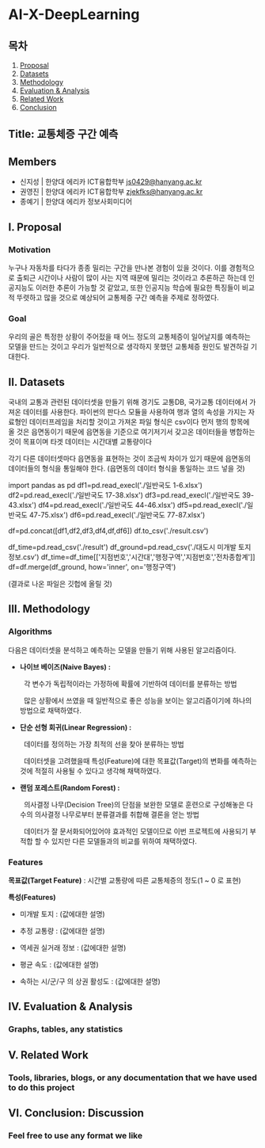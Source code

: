 # AI-X-DeepLearning
## 목차

1. [Proposal](#i-proposal)
2. [Datasets](#ii-datasets)
3. [Methodology](#iii-methodology)
4. [Evaluation & Analysis](#iv-evaluation--analysis)
5. [Related Work](#v-related-work)
6. [Conclusion](#vi-conclusion-discussion)

## Title: 교통체증 구간 예측
## Members
- 신지성 | 한양대 에리카 ICT융합학부 js0429@hanyang.ac.kr
- 권영진 | 한양대 에리카 ICT융합학부 zjekfks@hanyang.ac.kr
- 종예기 | 한양대 에리카 정보사회미디어

## I. Proposal
### Motivation
누구나 자동차를 타다가 종종 밀리는 구간을 만나본 경험이 있을 것이다. 이를 경험적으로 출퇴근 시간이나 사람이 많이 사는 지역 때문에 밀리는 것이라고 추론하곤 하는데 인공지능도 이러한 추론이 가능할 것 같았고, 또한 인공지능 학습에 필요한 특징들이 비교적 뚜렷하고 많을 것으로 예상되어 교통체증 구간 예측을 주제로 정하였다.     
### Goal
우리의 골은 특정한 상황이 주어젔을 때 어느 정도의 교통체증이 일어날지를 예측하는 모델을 만드는 것이고 우리가 일반적으로 생각하지 못했던 교통체증 원인도 발견하길 기대한다. 
## II. Datasets
국내의 교통과 관련된 데이터셋을 만들기 위해 경기도 교통DB, 국가교통 데이터에서 가져온 데이터를 사용한다.
파이썬의 판다스 모듈을 사용하여 행과 열의 속성을 가지는 자료형인 데이터프레임을 처리할 것이고 가져온 파일 형식은 csv이다
먼저 행의 항목에 올 것은 읍면동이기 때문에 읍면동을 기준으로 여기저기서 갖고온 데이터들을 병합하는 것이 목표이며 타겟 데이터는 시간대별 교통량이다

각기 다른 데이터셋마다 읍면동을 표현하는 것이 조금씩 차이가 있기 때문에 읍면동의 데이터들의 형식을 통일해야 한다.
(읍면동의 데이터 형식을 통일하는 코드 넣을 것)

import pandas as pd
df1=pd.read_execl('./일반국도 1-6.xlsx')
df2=pd.read_execl('./일반국도 17-38.xlsx')
df3=pd.read_execl('./일반국도 39-43.xlsx')
df4=pd.read_execl('./일반국도 44-46.xlsx')
df5=pd.read_execl('./일반국도 47-75.xlsx')
df6=pd.read_execl('./일반국도 77-87.xlsx')

df=pd.concat([df1,df2,df3,df4,df,df6])
df.to_csv('./result.csv')

df_time=pd.read_csv('./result')
df_ground=pd.read_csv('./대도시 미개발 토지 정보.csv')
df_time=df_time[['지점번호','시간대','행정구역','지점번호','전차종합계']]
df=df.merge(df_ground, how='inner', on='행정구역')

(결과로 나온 파일은 깃헙에 올릴 것)
## III. Methodology
### Algorithms

다음은 데이터셋을 분석하고 예측하는 모델을 만들기 위해 사용된 알고리즘이다. <br>

 * <b>나이브 베이즈(Naive Bayes) :</b>  

    &nbsp; 각 변수가 독립적이라는 가정하에 확률에 기반하여 데이터를 분류하는 방법  

    &nbsp; 많은 상황에서 쓰였을 때 일반적으로 좋은 성능을 보이는 알고리즘이기에 하나의 방법으로 채택하였다.  
  
 * <b>단순 선형 회귀(Linear Regression) :</b>  

    &nbsp; 데이터를 정의하는 가장 최적의 선을 찾아 분류하는 방법   

    &nbsp; 데이터셋을 고려했을때 특성(Feature)에 대한 목표값(Target)의 변화를 예측하는것에 적절히 사용될 수 있다고 생각해 채택하였다.  

* <b>랜덤 포레스트(Random Forest) :</b>    
      
    &nbsp; <span>의사결정 나무(Decision Tree)의 단점을 보완한 모델로 훈련으로 구성해놓은 다수의 의사결정 나무로부터 분류결과를 취합해 결론을 얻는 방법</span>

    &nbsp; 데이터가 잘 문서화되어있어야 효과적인 모델이므로 이번 프로젝트에 사용되기 부적합 할 수 있지만 다른 모델들과의 비교를 위하여 채택하였다.  <br>
    
  
### Features

  <b>목표값(Target Feature)</b> : 시간별 교통량에 따른 교통체증의 정도(1 ~ 0 로 표현)

<b>특성(Features)</b>   
  
  * 미개발 토지 : (값에대한 설명)

  * 추정 교통량 : (값에대한 설명)

  * 역세권 실거래 정보 : (값에대한 설명)

  * 평균 속도 : (값에대한 설명)

  * 속하는 시/군/구 의 상권 활성도 : (값에대한 설명)

## IV. Evaluation & Analysis
### Graphs, tables, any statistics

## V. Related Work
### Tools, libraries, blogs, or any documentation that we have used to do this project

## VI. Conclusion: Discussion
### Feel free to use any format we like

